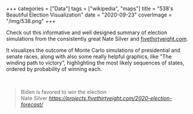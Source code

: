 +++
categories = ["Data"]
tags = ["wikipedia", "maps"]
title = "538's Beautiful Election Visualization"
date = "2020-09-23"
coverImage = "/img/538.png"
+++

Check out this informative and well designed summary of election simulations from the consistently great Nate Silver and <a href="https://fivethirtyeight.com" target="_blank">fivethirtyeight.com</a>.

<!--more-->

It visualizes the outcome of Monte Carlo simulations of presidential and senate races, along with also some really helpful graphics, like "The winding path to victory", highlighting the most likely sequences of states, ordered by probability of winning each.
 
<br>

<blockquote class="quoteback" darkmode="" data-title="2020%20Election%20Forecast" data-author="Nate Silver" cite="https://projects.fivethirtyeight.com/2020-election-forecast/">
                      Biden is favored to win the election
                      <footer>Nate Silver <cite><a href="https://projects.fivethirtyeight.com/2020-election-forecast/">https://projects.fivethirtyeight.com/2020-election-forecast/</a></cite></footer>
                      </blockquote>
                      <script note="" src="https://cdn.jsdelivr.net/gh/Blogger-Peer-Review/quotebacks@1/quoteback.js"></script>
